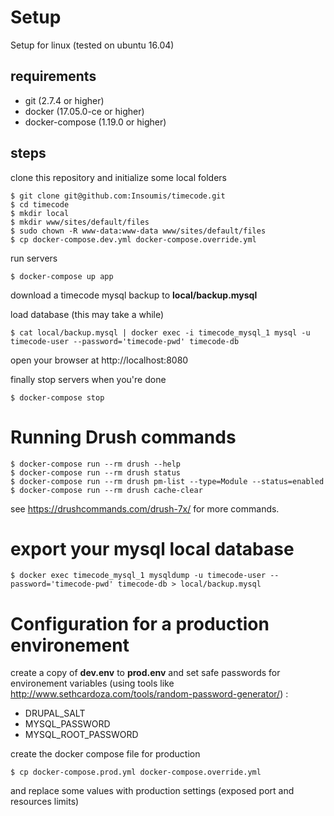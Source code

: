 

# Setup

Setup for linux (tested on ubuntu 16.04)

## requirements

* git (2.7.4 or higher)
* docker (17.05.0-ce or higher)
* docker-compose (1.19.0 or higher)

## steps

clone this repository and initialize some local folders

    $ git clone git@github.com:Insoumis/timecode.git
    $ cd timecode
    $ mkdir local
    $ mkdir www/sites/default/files
    $ sudo chown -R www-data:www-data www/sites/default/files
    $ cp docker-compose.dev.yml docker-compose.override.yml

run servers

    $ docker-compose up app

download a timecode mysql backup to **local/backup.mysql**

load database (this may take a while)

    $ cat local/backup.mysql | docker exec -i timecode_mysql_1 mysql -u timecode-user --password='timecode-pwd' timecode-db

open your browser at http://localhost:8080

finally stop servers when you're done

    $ docker-compose stop


# Running Drush commands

    $ docker-compose run --rm drush --help
    $ docker-compose run --rm drush status
    $ docker-compose run --rm drush pm-list --type=Module --status=enabled
    $ docker-compose run --rm drush cache-clear

see https://drushcommands.com/drush-7x/ for more commands.

# export your mysql local database

    $ docker exec timecode_mysql_1 mysqldump -u timecode-user --password='timecode-pwd' timecode-db > local/backup.mysql

# Configuration for a production environement

create a copy of **dev.env** to **prod.env** and set safe passwords for environement variables (using tools like http://www.sethcardoza.com/tools/random-password-generator/) : 

* DRUPAL_SALT
* MYSQL_PASSWORD
* MYSQL_ROOT_PASSWORD

create the docker compose file for production

    $ cp docker-compose.prod.yml docker-compose.override.yml

and replace some values with production settings (exposed port and resources limits)
